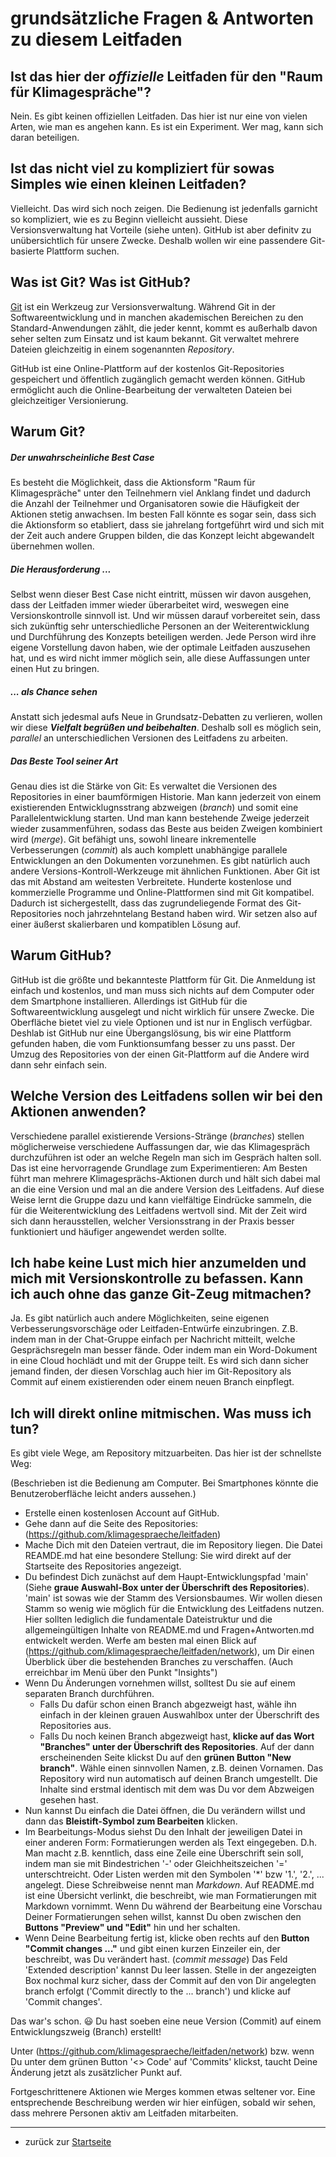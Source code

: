 grundsätzliche Fragen & Antworten zu diesem Leitfaden
=====================================================

## Ist das hier der _offizielle_ Leitfaden für den "Raum für Klimagespräche"?

Nein. Es gibt keinen offiziellen Leitfaden. Das hier ist nur eine von vielen Arten, wie man es angehen kann. Es ist ein Experiment. Wer mag, kann sich daran beteiligen.

## Ist das nicht viel zu kompliziert für sowas Simples wie einen kleinen Leitfaden?

Vielleicht. Das wird sich noch zeigen. Die Bedienung ist jedenfalls garnicht so kompliziert, wie es zu Beginn vielleicht aussieht. Diese Versionsverwaltung hat Vorteile (siehe unten). GitHub ist aber definitv zu unübersichtlich für unsere Zwecke. Deshalb wollen wir eine passendere Git-basierte Plattform suchen.

## Was ist Git? Was ist GitHub?

[Git](https://git-scm.com) ist ein Werkzeug zur Versionsverwaltung. Während Git in der Softwareentwicklung und in manchen akademischen Bereichen zu den Standard-Anwendungen zählt, die jeder kennt, kommt es außerhalb davon seher selten zum Einsatz und ist kaum bekannt.
Git verwaltet mehrere Dateien gleichzeitig in einem sogenannten _Repository_.

GitHub ist eine Online-Plattform auf der kostenlos Git-Repositories gespeichert und öffentlich zugänglich gemacht werden können. GitHub ermöglicht auch die Online-Bearbeitung der verwalteten Dateien bei gleichzeitiger Versionierung.

## Warum Git?

##### Der unwahrscheinliche Best Case
Es besteht die Möglichkeit, dass die Aktionsform "Raum für Klimagespräche" unter den Teilnehmern viel Anklang findet und dadurch die Anzahl der Teilnehmer und Organisatoren sowie die Häufigkeit der Aktionen stetig anwachsen. Im besten Fall könnte es sogar sein, dass sich die Aktionsform so etabliert, dass sie jahrelang fortgeführt wird und sich mit der Zeit auch andere Gruppen bilden, die das Konzept leicht abgewandelt übernehmen wollen.

##### Die Herausforderung ...
Selbst wenn dieser Best Case nicht eintritt, müssen wir davon ausgehen, dass der Leitfaden immer wieder überarbeitet wird, weswegen eine Versionskontrolle sinnvoll ist. Und wir müssen darauf vorbereitet sein, dass sich zukünftig sehr unterschiedliche Personen an der Weiterentwicklung und Durchführung des Konzepts beteiligen werden. Jede Person wird ihre eigene Vorstellung davon haben, wie der optimale Leitfaden auszusehen hat, und es wird nicht immer möglich sein, alle diese Auffassungen unter einen Hut zu bringen.

##### ... als Chance sehen
Anstatt sich jedesmal aufs Neue in Grundsatz-Debatten zu verlieren, wollen wir diese ***Vielfalt begrüßen und beibehalten***. Deshalb soll es möglich sein, _parallel_ an unterschiedlichen Versionen des Leitfadens zu arbeiten. 

##### Das Beste Tool seiner Art
Genau dies ist die Stärke von Git: Es verwaltet die Versionen des Repositories in einer baumförmigen Historie. Man kann jederzeit von einem existierenden Entwicklugnsstrang abzweigen (_branch_) und somit eine Parallelentwicklung starten. Und man kann bestehende Zweige jederzeit wieder zusammenführen, sodass das Beste aus beiden Zweigen kombiniert wird (_merge_).
Git befähigt uns, sowohl lineare inkrementelle Verbesserungen (_commit_) als auch komplett unabhängige parallele Entwicklungen an den Dokumenten vorzunehmen. Es gibt natürlich auch andere Versions-Kontroll-Werkzeuge mit ähnlichen Funktionen. Aber Git ist das mit Abstand am weitesten Verbreitete. Hunderte kostenlose und kommerzielle Programme und Online-Plattformen sind mit Git kompatibel. Dadurch ist sichergestellt, dass das zugrundeliegende Format des Git-Repositories noch jahrzehntelang Bestand haben wird. Wir setzen also auf einer äußerst skalierbaren und kompatiblen Lösung auf.

## Warum GitHub?

GitHub ist die größte und bekannteste Plattform für Git. Die Anmeldung ist einfach und kostenlos, und man muss sich nichts auf dem Computer oder dem Smartphone installieren.
Allerdings ist GitHub für die Softwareentwicklung ausgelegt und nicht wirklich für unsere Zwecke. Die Oberfläche bietet viel zu viele Optionen und ist nur in Englisch verfügbar.
Deshlab ist GitHub nur eine Übergangslösung, bis wir eine Plattform gefunden haben, die vom Funktionsumfang besser zu uns passt.
Der Umzug des Repositories von der einen Git-Plattform auf die Andere wird dann sehr einfach sein.

## Welche Version des Leitfadens sollen wir bei den Aktionen anwenden?

Verschiedene parallel existierende Versions-Stränge (_branches_) stellen möglicherweise verschiedene Auffassungen dar, wie das Klimagespräch durchzuführen ist oder an welche Regeln man sich im Gespräch halten soll. Das ist eine hervorragende Grundlage zum Experimentieren: Am Besten führt man mehrere Klimagesprächs-Aktionen durch und hält sich dabei mal an die eine Version und mal an die andere Version des Leitfadens. Auf diese Weise lernt die Gruppe dazu und kann vielfältige Eindrücke sammeln, die für die Weiterentwicklung des Leitfadens wertvoll sind. Mit der Zeit wird sich dann herausstellen, welcher Versionsstrang in der Praxis besser funktioniert und häufiger angewendet werden sollte.

## Ich habe keine Lust mich hier anzumelden und mich mit Versionskontrolle zu befassen. Kann ich auch ohne das ganze Git-Zeug mitmachen?

Ja. Es gibt natürlich auch andere Möglichkeiten, seine eigenen Verbesserungsvorschäge oder Leitfaden-Entwürfe einzubringen. Z.B. indem man in der Chat-Gruppe einfach per Nachricht mitteilt, welche Gesprächsregeln man besser fände. Oder indem man ein Word-Dokument in eine Cloud hochlädt und mit der Gruppe teilt. Es wird sich dann sicher jemand finden, der diesen Vorschlag auch hier im Git-Repository als Commit auf einem existierenden oder einem neuen Branch einpflegt.

## Ich will direkt online mitmischen. Was muss ich tun?

Es gibt viele Wege, am Repository mitzuarbeiten. Das hier ist der schnellste Weg:

(Beschrieben ist die Bedienung am Computer. Bei Smartphones könnte die Benutzeroberfläche leicht anders aussehen.)
* Erstelle einen kostenlosen Account auf GitHub.
* Gehe dann auf die Seite des Repositories: (https://github.com/klimagespraeche/leitfaden)
* Mache Dich mit den Dateien vertraut, die im Repository liegen. Die Datei REAMDE.md hat eine besondere Stellung: Sie wird direkt auf der Startseite des Repositories angezeigt.
* Du befindest Dich zunächst auf dem Haupt-Entwicklungspfad 'main' (Siehe **graue Auswahl-Box unter der Überschrift des Repositories**). 'main' ist sowas wie der Stamm des Versionsbaumes. Wir wollen diesen Stamm so wenig wie möglich für die Entwicklung des Leitfadens nutzen. Hier sollten lediglich die fundamentale Dateistruktur und die allgemeingültigen Inhalte von README.md und Fragen+Antworten.md entwickelt werden. Werfe am besten mal einen Blick auf (https://github.com/klimagespraeche/leitfaden/network), um Dir einen Überblick über die bestehenden Branches zu verschaffen. (Auch erreichbar im Menü über den Punkt "Insights")
* Wenn Du Änderungen vornehmen willst, solltest Du sie auf einem separaten Branch durchführen.
  * Falls Du dafür schon einen Branch abgezweigt hast, wähle ihn einfach in der kleinen grauen Auswahlbox unter der Überschrift des Repositories aus.
  * Falls Du noch keinen Branch abgezweigt hast, **klicke auf das Wort "Branches" unter der Überschrift des Repositories**. Auf der dann erscheinenden Seite klickst Du auf den **grünen Button "New branch"**. Wähle einen sinnvollen Namen, z.B. deinen Vornamen. Das Repository wird nun automatisch auf deinen Branch umgestellt. Die Inhalte sind erstmal identisch mit dem was Du vor dem Abzweigen gesehen hast.
* Nun kannst Du einfach die Datei öffnen, die Du verändern willst und dann das **Bleistift-Symbol zum Bearbeiten** klicken.
* Im Bearbeitungs-Modus siehst Du den Inhalt der jeweiligen Datei in einer anderen Form: Formatierungen werden als Text eingegeben. D.h. Man macht z.B. kenntlich, dass eine Zeile eine Überschrift sein soll, indem man sie mit Bindestrichen '-' oder Gleichheitszeichen '=' unterschtreicht. Oder Listen werden mit den Symbolen '*' bzw '1.', '2.', ... angelegt. Diese Schreibweise nennt man _Markdown_. Auf README.md ist eine Übersicht verlinkt, die beschreibt, wie man Formatierungen mit Markdown vornimmt. Wenn Du während der Bearbeitung eine Vorschau Deiner Formatierungen sehen willst, kannst Du oben zwischen den **Buttons "Preview" und "Edit"** hin und her schalten.
* Wenn Deine Bearbeitung fertig ist, klicke oben rechts auf den **Button "Commit changes ..."** und gibt einen kurzen Einzeiler ein, der beschreibt, was Du verändert hast. (_commit message_) Das Feld 'Extended description' kannst Du leer lassen. Stelle in der angezeigten Box nochmal kurz sicher, dass der Commit auf den von Dir angelegten branch erfolgt ('Commit directly to the ... branch') und klicke auf 'Commit changes'.

Das war's schon. :smiley: Du hast soeben eine neue Version (Commit) auf einem Entwicklungszweig (Branch) erstellt!

Unter (https://github.com/klimagespraeche/leitfaden/network) bzw. wenn Du unter dem grünen Button '<> Code' auf 'Commits' klickst, taucht Deine Änderung jetzt als zusätzlicher Punkt auf.

Fortgeschrittenere Aktionen wie Merges kommen etwas seltener vor. Eine entsprechende Beschreibung werden wir hier einfügen, sobald wir sehen, dass mehrere Personen aktiv am Leitfaden mitarbeiten.

---
* zurück zur [Startseite](README.md)
